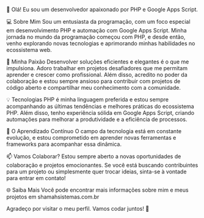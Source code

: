 👋 Olá! Eu sou um desenvolvedor apaixonado por PHP e Google Apps Script.

💻 Sobre Mim
Sou um entusiasta da programação, com um foco especial em desenvolvimento PHP e automação com Google Apps Script. Minha jornada no mundo da programação começou com PHP, e desde então, venho explorando novas tecnologias e aprimorando minhas habilidades no ecossistema web.

🚀 Minha Paixão
Desenvolver soluções eficientes e elegantes é o que me impulsiona. Adoro trabalhar em projetos desafiadores que me permitam aprender e crescer como profissional. Além disso, acredito no poder da colaboração e estou sempre ansioso para contribuir com projetos de código aberto e compartilhar meu conhecimento com a comunidade.

💡 Tecnologias
PHP é minha linguagem preferida e estou sempre acompanhando as últimas tendências e melhores práticas do ecossistema PHP. Além disso, tenho experiência sólida em Google Apps Script, criando automações para melhorar a produtividade e a eficiência de processos.

🌱 O Aprendizado Contínuo
O campo da tecnologia está em constante evolução, e estou comprometido em aprender novas ferramentas e frameworks para acompanhar essa dinâmica.

📫 Vamos Colaborar?
Estou sempre aberto a novas oportunidades de colaboração e projetos emocionantes. Se você está buscando contribuintes para um projeto ou simplesmente quer trocar ideias, sinta-se à vontade para entrar em contato!

🌐 Saiba Mais
Você pode encontrar mais informações sobre mim e meus projetos em  <a>shamahsistemas.com.br<a>

Agradeço por visitar o meu perfil. Vamos codar juntos! 🚀

